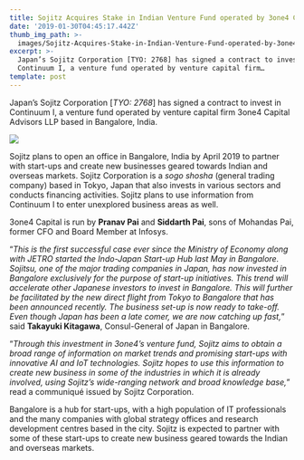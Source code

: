 ```yaml
---
title: Sojitz Acquires Stake in Indian Venture Fund operated by 3one4 Capital
date: '2019-01-30T04:45:17.442Z'
thumb_img_path: >-
  images/Sojitz-Acquires-Stake-in-Indian-Venture-Fund-operated-by-3one4-Capital/1*gYQS2snhl9mb2wGn0fW2ow.png
excerpt: >-
  Japan’s Sojitz Corporation [TYO: 2768] has signed a contract to invest in
  Continuum I, a venture fund operated by venture capital firm…
template: post
---
```

Japan’s Sojitz Corporation \[*TYO: 2768*\] has signed a contract to invest in Continuum I, a venture fund operated by venture capital firm 3one4 Capital Advisors LLP based in Bangalore, India.

![](/images/Sojitz-Acquires-Stake-in-Indian-Venture-Fund-operated-by-3one4-Capital/1*gYQS2snhl9mb2wGn0fW2ow.png)

Sojitz plans to open an office in Bangalore, India by April 2019 to partner with start-ups and create new businesses geared towards Indian and overseas markets. Sojitz Corporation is a *sogo shosha* (general trading company) based in Tokyo, Japan that also invests in various sectors and conducts financing activities. Sojitz plans to use information from Continuum I to enter unexplored business areas as well.

3one4 Capital is run by **Pranav Pai** and **Siddarth Pai**, sons of Mohandas Pai, former CFO and Board Member at Infosys.

“*This is the first successful case ever since the Ministry of Economy along with JETRO started the Indo-Japan Start-up Hub last May in Bangalore. Sojitsu, one of the major trading companies in Japan, has now invested in Bangalore exclusively for the purpose of start-up initiatives. This trend will accelerate other Japanese investors to invest in Bangalore. This will further be facilitated by the new direct flight from Tokyo to Bangalore that has been announced recently. The business set-up is now ready to take-off. Even though Japan has been a late comer, we are now catching up fast,*” said **Takayuki Kitagawa**, Consul-General of Japan in Bangalore.

“*Through this investment in 3one4’s venture fund, Sojitz aims to obtain a broad range of information on market trends and promising start-ups with innovative AI and IoT technologies. Sojitz hopes to use this information to create new business in some of the industries in which it is already involved, using Sojitz’s wide-ranging network and broad knowledge base,*” read a communiqué issued by Sojitz Corporation.

Bangalore is a hub for start-ups, with a high population of IT professionals and the many companies with global strategy offices and research development centres based in the city. Sojitz is expected to partner with some of these start-ups to create new business geared towards the Indian and overseas markets.
